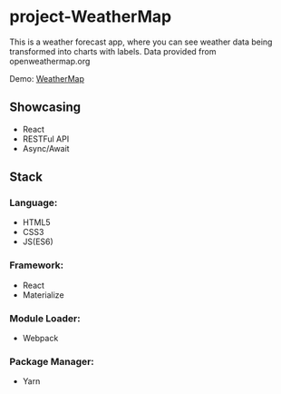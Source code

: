 # project-WeatherMap

This is a weather forecast app, where you can see weather data being transformed into charts with labels. Data provided from openweathermap.org

Demo: [WeatherMap](https://dalideli.github.io/project-WeatherMap/)

## Showcasing
- React
- RESTFul API
- Async/Await

## Stack

### Language: 
- HTML5
- CSS3
- JS(ES6) 

### Framework: 
- React 
- Materialize 

### Module Loader: 
- Webpack 

### Package Manager: 
- Yarn
